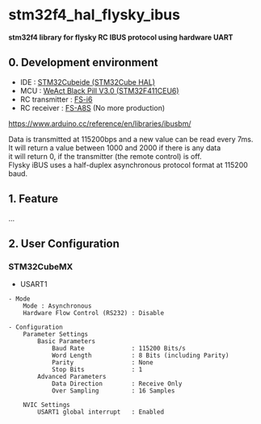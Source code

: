 # stm32f4_hal_flysky_ibus

__stm32f4 library for flysky RC IBUS protocol using hardware UART__

## 0. Development environment  
* IDE : [STM32Cubeide (STM32Cube HAL)](https://www.st.com/en/development-tools/stm32cubeide)
* MCU : [WeAct Black Pill V3.0 (STM32F411CEU6)](https://github.com/WeActTC/MiniF4-STM32F4x1)
* RC transmitter : [FS-i6](https://www.flysky-cn.com/fsi6)
* RC receiver : [FS-A8S](https://www.getfpv.com/flysky-fs-a8s-fs-a8s-2-4g-8ch-mini-receiver-with-ppm-i-bus-sbus-output.html) (No more production)

https://www.arduino.cc/reference/en/libraries/ibusbm/

Data is transmitted at 115200bps and a new value can be read every 7ms.  
It will return a value between 1000 and 2000 if there is any data  
it will return 0, if the transmitter (the remote control) is off.  
Flysky iBUS uses a half-duplex asynchronous protocol format at 115200 baud.

## 1. Feature

...


## 2. User Configuration
### STM32CubeMX
* USART1
```
- Mode
    Mode : Asynchronous
    Hardware Flow Control (RS232) : Disable

- Configuration
    Parameter Settings
        Basic Parameters
            Baud Rate             : 115200 Bits/s
            Word Length           : 8 Bits (including Parity)
            Parity                : None
            Stop Bits             : 1
        Advanced Parameters
            Data Direction        : Receive Only
            Over Sampling         : 16 Samples

    NVIC Settings
        USART1 global interrupt   : Enabled
``` 